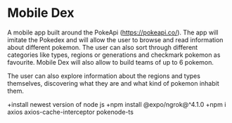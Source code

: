 # Mobile Dex

A mobile app built around the PokeApi (https://pokeapi.co/). The app will imitate the Pokedex and will allow the user to browse and read information about different pokemon. The user can also sort through different categories like types, regions or generations and checkmark pokemon as favourite. Mobile Dex will also allow to build teams of up to 6 pokemon.

The user can also explore information about the regions and types themselves, discovering what they are and what kind of pokemon inhabit them.


+install newest version of node js
+npm install @expo/ngrok@^4.1.0
+npm i axios axios-cache-interceptor pokenode-ts